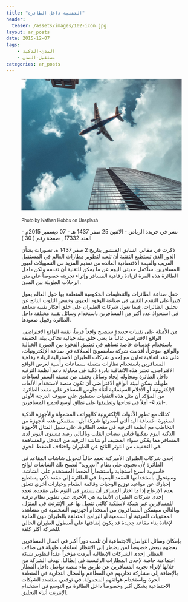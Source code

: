 ```yaml
---
title: "التقنية داخل الطائرة"
header: 
  teaser: /assets/images/102-icon.jpg
layout: ar_posts
date: 2015-12-07
tags:
    - المدن-الذكية
    - مستقبل-المدن
categories: ar_posts
---
```

<figure class="image">
    <a href="/assets/images//assets/images/102-icon.jpg"><img src="/assets/images/102-icon.jpg"></a>

<small>Photo by Nathan Hobbs on Unsplash</small>

نشر في جريدة الرياض - الاثنين 25 صفر 1437 هـ - 07 ديسمبر 2015م - العدد 17332 , صفحة رقم ( 30 )


ذكرت في مقالي السابق المنشور بتاريخ 2 صفر 1437 ه، تصورات بشأن الدور الذي تستطيع التقنية أن تلعبه لتطوير مطارات العالم في المستقبل القريب والقيمة الاقتصادية العائدة من تقديم المزيد من التسهيلات لعبور المسافرين. سأكمل حديثي اليوم عن ما يمكن للتقنية أن تقدمه ولكن داخل الطائرة هذه المرة لزيادة رفاهية المسافر وإثراء تجربته خصوصاً على متن الرحلات الطويلة بين المدن.

حقل صناعة الطائرات والتنظيمات الحكومية المتعلقة بها حول العالم يعول كثيراً على التقدم التقني في صناعة الوقود الحيوي وخفض التلوث الناتج عن تحليق الطائرات. فيما تعول شركات الطيران على خلق أفكار تقنية تساهم في استحواذ عدد أكبر من المسافرين باستخدام وسائل تقنية مختلفة داخل الطائرة وقبيل صعودها.

من الأمثلة على تقنيات جديدة ستصبح واقعاً قريباً، تقنية الواقع الافتراضي. الواقع الافتراضي غالباً ما يعني خلق بيئة خيالية تحاكي بيئة الحقيقة باستخدام عدسات خاصة تساهم في تضييق الفجوة بين الصورة الخيالية والواقع. مؤخراً، أقدمت شركة سامسونج العملاقة في صناعة الإلكترونيات، على عقد اتفاقية تعاون مع إحدى شركات الطيران الأسترالية لزيادة رفاهية المسافرين باستخدام نظارات متصلة بسماعات رأسية لعرض الواقع الافتراضي. تعتبر هذه الاتفاقية بادرة ذكية في محاولة دعم أنظمة الترفيه داخل الطائرة ومحاولة إيجاد وسائل تخفف من مشقة السفر لساعات طويلة. يمكن لبيئة الواقع الافتراضي أن تكون منصة لاستخدام الألعاب الإلكترونية أو الأفلام السينمائية أثناء جلوس المسافر على مقعد الطائرة. من المؤكد أن مثل هذه التقنيات ستطبق على ضيوف الدرجة الأولى -ابتداءً- أملاً في نجاحها وتطبيقها على نطاق أوسع لجميع المسافرين.

كذلك مع تطور الأدوات الإلكترونية كالهواتف المحمولة والأجهزة الذكية الصغيرة –كساعة اليد التي أصدرتها شركة أبل– ستتمكن هذه الأجهزة من التخاطب مع أنظمة الترفيه في مقعد الطائرة. على سبيل المثال الأجهزة الذكية اليوم يمكنها قياس نبضات القلب وبالتالي رصد مستوى التوتر لدى المسافر مما يمّكن سواء المضيف أو شاشة الترفيه من التدخل والمساهمة في التخفيف من التوتر الناتج عن الطيران واختلاف الضغط الجوي.

إحدى شركات الطيران الأميركية تعمد حالياً لتحويل شاشات المقاعد في الطائرة لأن تحتوي على نظام "أندرويد" لتصبح تلك الشاشات لوائح حاسوبية أسرع استجابة واستشعاراً لضغط المستخدم على الشاشة. وسيتحول باستخدامها المقعد البسيط في الطائرة إلى مقعد ذكي يستطيع إخبارك عن مواعيد توزيع الوجبات وقائمة الطعام وخيارات أخرى تتعلق بعدم الإزعاج إذا ما اختار المسافر أن يستمر في النوم على مقعده. تعمد إحدى شركات الطيران الألمانية هي الأخرى على تطوير نظام ترفيه للمسافرين عبر شبكة لاسلكية كالتي نتصل بها عبر الإنترنت في المنزل، وبالتالي سيتمكن المسافرون من استخدام أجهزتهم الشخصية في مشاهدة المحتويات المرئية أو السمعية أو البرامج المتعلقة بالطيران دون الحاجة لإعادة بناء مقاعد جديدة قد يكون إضافتها على أسطول الطيران الحالي للشركة أكثر كلفة.

بإمكان وسائل التواصل الاجتماعية أن تلعب دوراً أكبر في اتصال المسافرين بعضهم ببعض خصوصاً لمن يضطر إلى الانتظار لساعات طويلة في صالات المطار. إحدى الشركات الإيطالية أبرمت مؤخراً عقداً لتطوير شبكة اجتماعية خاصة لإحدى المطارات الرئيسية في إيطاليا، تهدف الشركة من خلالها لإثراء تجربة المسافرين عن طريق بناء منصة تواصل داخل المطار بالإضافة إلى مشاركة تجاربهم في المطاعم والمحال التجارية في المنطقة الحرة وباستخدام هواتفهم المحمولة. في توقعي ستتمدد الشبكات الاجتماعية بشكل أكبر وخصوصاً داخل الطائرة مع التوسع في استخدام الإنترنت أثناء التحليق.


